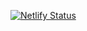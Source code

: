 [![Netlify Status](https://api.netlify.com/api/v1/badges/a603d056-da60-471e-b84a-14138ff24497/deploy-status)](https://app.netlify.com/sites/classy-daifuku-bff59b/deploys)
